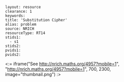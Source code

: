 ````
layout: resource
clearance: 1
keywords:
title: 'Substitution Cipher'
alias: problem
source: NRICH
resourceType: RT14
stids1: 
  - s1
stids2:
pvids1:
pvids2:

````

<:= iframe("See http://nrich.maths.org/4957?mobile=1", "http://nrich.maths.org/4957?mobile=1", 700, 2300, image="thumbnail.png") :>


